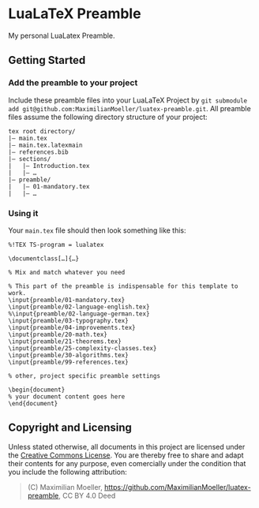 # LuaLaTeX Preamble
My personal LuaLatex Preamble.

## Getting Started

### Add the preamble to your project
Include these preamble files into your LuaLaTeX Project by `git submodule add git@github.com:MaximilianMoeller/luatex-preamble.git`.
All preamble files assume the following directory structure of your project:
```
tex root directory/
|– main.tex
|– main.tex.latexmain
|– references.bib
|– sections/
|   |– Introduction.tex
|   |– …
|– preamble/
|   |– 01-mandatory.tex
|   |– …
```

### Using it

Your `main.tex` file should then look something like this:
```
%!TEX TS-program = lualatex

\documentclass[…]{…}

% Mix and match whatever you need

% This part of the preamble is indispensable for this template to work.
\input{preamble/01-mandatory.tex}
\input{preamble/02-language-english.tex}
%\input{preamble/02-language-german.tex}
\input{preamble/03-typography.tex}
\input{preamble/04-improvements.tex}
\input{preamble/20-math.tex}
\input{preamble/21-theorems.tex}
\input{preamble/25-complexity-classes.tex}
\input{preamble/30-algorithms.tex}
\input{preamble/99-references.tex}

% other, project specific preamble settings

\begin{document}
% your document content goes here
\end{document}
```

## Copyright and Licensing
Unless stated otherwise, all documents in this project are licensed under the [Creative Commons License](https://creativecommons.org/licenses/by/4.0/).
You are thereby free to share and adapt their contents for any purpose, even comercially under the condition that you include the following attribution:

> (C) Maximilian Moeller, https://github.com/MaximilianMoeller/luatex-preamble, CC BY 4.0 Deed 
